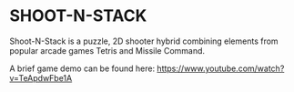 # SHOOT-N-STACK

Shoot-N-Stack is a puzzle, 2D shooter hybrid combining elements from popular arcade games Tetris and Missile Command.

A brief game demo can be found here: https://www.youtube.com/watch?v=TeApdwFbe1A
